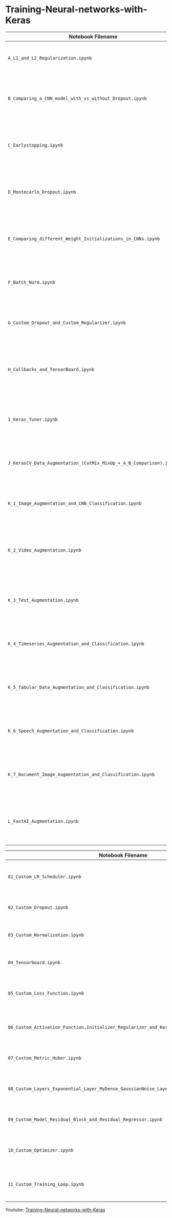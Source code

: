 # Training-Neural-networks-with-Keras



| Notebook Filename                                                   | Description                                                                                     |
|---------------------------------------------------------------------|-------------------------------------------------------------------------------------------------|
| `A_L1_and_L2_Regularization.ipynb`                                  | Compares CNNs with L1, L2, and no regularization to mitigate overfitting.                      |
| `B_Comparing_a_CNN_model_with_vs_without_Dropout.ipynb`             | Visualizes dropout effectiveness by training two CNNs with and without dropout layers.         |
| `C_Earlystopping.ipynb`                                             | Demonstrates the use of `EarlyStopping` to prevent overfitting by halting training early.      |
| `D_Montecarlo_Dropout.ipynb`                                        | Uses MC Dropout for uncertainty estimation by sampling predictions stochastically.             |
| `E_Comparing_different_Weight_Initializations_in_CNNs.ipynb`        | Compares `glorot_uniform`, `he_normal`, `lecun_normal`, and custom initializers in CNNs.       |
| `F_Batch_Norm.ipynb`                                                | Evaluates the impact of Batch Normalization on CNN training stability and generalization.      |
| `G_Custom_Dropout_and_Custom_Regularizer.ipynb`                     | Implements custom spatial dropout and threshold-based L1 regularization from scratch.          |
| `H_Callbacks_and_TensorBoard.ipynb`                                 | Shows how to use Keras callbacks including TensorBoard, ReduceLR, CSVLogger, and schedulers.   |
| `I_Keras_Tuner.ipynb`                                               | Uses Keras Tuner (Hyperband) to auto-tune model hyperparameters like layers, dropout, and LR.  |
| `J_KerasCV_Data_Augmentation_(CutMix_MixUp_+_A_B_Comparison).ipynb` | Applies KerasCV `CutMix` and `MixUp` and compares them against standard augmentation.          |
| `K_1_Image_Augmentation_and_CNN_Classification.ipynb`               | Applies traditional image augmentation on Fashion MNIST and trains a CNN classifier.           |
| `K_2_Video_Augmentation.ipynb`                                      | Demonstrates simple frame-wise augmentation techniques for video classification tasks.         |
| `K_3_Text_Augmentation.ipynb`                                       | Applies text augmentation techniques (e.g., synonym replacement, EDA) for NLP model training.  |
| `K_4_Timeseries_Augmentation_and_Classification.ipynb`              | Uses techniques like jittering, scaling, and permutation to augment time series data.          |
| `K_5_Tabular_Data_Augmentation_and_Classification.ipynb`            | Shows how to use SMOTE, Gaussian noise, and synthetic features to improve tabular models.      |
| `K_6_Speech_Augmentation_and_Classification.ipynb`                  | Augments audio using pitch shift, time stretch, and trains a speech classification model.      |
| `K_7_Document_Image_Augmentation_and_Classification.ipynb`          | Applies affine transforms, distortions, and noise to augment document image datasets.          |
| `L_FastAI_Augmentation.ipynb`                                       | Leverages FastAI to apply image augmentation and build a cat-vs-dog classifier on Oxford Pets. |


| Notebook Filename                                                                 | Description                                                                                          |
|-----------------------------------------------------------------------------------|------------------------------------------------------------------------------------------------------|
| `01_Custom_LR_Scheduler.ipynb`                                                   | Implements custom learning rate schedulers including exponential decay and OneCycle policy.         |
| `02_Custom_Dropout.ipynb`                                                        | Creates a Monte Carlo-style `MCAlphaDropout` for stochastic inference and uncertainty estimation.    |
| `03_Custom_Normalization.ipynb`                                                  | Defines a `MaxNormDense` layer with max-norm kernel constraint to stabilize training.                |
| `04_Tensorboard.ipynb`                                                           | Demonstrates real-time training visualization with TensorBoard for model diagnostics.                |
| `05_Custom_Loss_Function.ipynb`                                                  | Implements Huber loss as a class and function, and explores custom threshold-based variants.         |
| `06_Custom_Activation_Function,Initializer_Regularizer_and_Kernel_Weight_Constraint.ipynb` | Combines `leaky_relu`, custom Glorot initializer, L1 regularizer, and positive weight constraint.    |
| `07_Custom_Metric_Huber.ipynb`                                                   | Creates `HuberMetric` as a custom streaming metric using `tf.keras.metrics.Metric`.                  |
| `08_Custom_Layers_Exponential_Layer_MyDense_GaussianNoise_LayerNormalization.ipynb` | Implements multiple custom layers: exponential activation, Gaussian noise, and layer normalization. |
| `09_Custom_Model_Residual_Block_and_Residual_Regressor.ipynb`                    | Builds a deep model using residual connections for stable regression learning.                      |
| `10_Custom_Optimizer.ipynb`                                                      | Implements a momentum-based optimizer from scratch, mimicking SGD with momentum.                    |
| `11_Custom_Training_Loop.ipynb`                                                  | Uses `tf.GradientTape` to build a custom training loop with metrics, progress bars, and LR control. |


Youtube: [Training-Neural-networks-with-Keras](https://www.youtube.com/playlist?list=PLCGwaUpxPWO03Tzh6CcDFjh1gNbkBJtnP)
